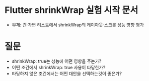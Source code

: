 # Flutter shrinkWrap 실험 시작 문서
- 부제: 긴·가변 리스트에서 shrinkWrap의 레이아웃·스크롤 성능 영향 평가

# 질문
- shrinkWrap: true는 성능에 어떤 영향을 주는가?
- 어떤 조건에서 shrinkWrap: true 사용이 타당한가?
- 타당하지 않은 조건에서는 어떤 대안을 선택하는것이 좋은가?
